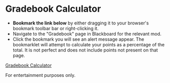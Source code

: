 # Gradebook Calculator

* **Bookmark the link below** by either dragging it to your browser's bookmark toolbar bar or right-clicking it.
* Navigate to the "Gradebook" page in Blackboard for the relevant mod.  
* Click the bookmark you will see an alert message appear. The bookmarklet will attempt to calculate your points as a percentage of the total.  It is not perfect and does not include points not present on that page.  

<a href="javascript:{{GRADEBOOK}}">Gradebook Calculator</a>

For entertainment purposes only.